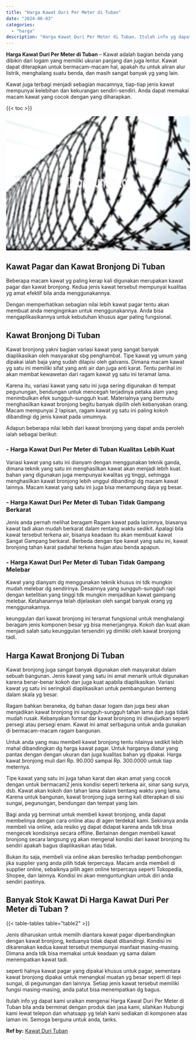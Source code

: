 ```yaml
---
title: "Harga Kawat Duri Per Meter di Tuban"
date: "2024-06-03"
categories: 
  - "harga"
description: "Harga Kawat Duri Per Meter di Tuban. Itulah info yg dapat kami uraikan mengenai Harga Kawat Duri Per Meter di Tuban bila anda berminat dengan produk dan jasa..."
---
```


**Harga Kawat Duri Per Meter di Tuban** – Kawat adalah bagian benda yang dibikin dari logam yang memiliki ukuran panjang dan juga lentur. Kawat dapat diterapkan untuk bermacam-macam hal, apakah itu untuk aliran alur listrik, menghalang suatu benda, dan masih sangat banyak yg yang lain.

Kawat juga terbagi menjadi sebagian macamnya, tiap-tiap jenis kawat mempunyai kelebihan dan kekurangan sendiri-sendiri. Anda dapat memakai macam kawat yang cocok dengan yang diharapkan.

{{< toc >}}

![Harga Kawat Duri Per Meter di Tuban](/images/jual-kawat-murah44.png)

## Kawat Pagar dan Kawat Bronjong Di Tuban

Beberapa macam kawat yg paling kerap kali digunakan merupakan kawat pagar dan kawat bronjong. Kedua jenis kawat tersebut mempunyai kualitas yg amat efektif bila anda menggunakannya.

Dengan memperhatikan sebagian nilai lebih kawat pagar tentu akan membuat anda menginginkan untuk menggunakannya. Anda bisa mengaplikasikannya untuk kebutuhan khusus agar paling fungsional.

## Kawat Bronjong Di Tuban

Kawat bronjong yakni bagian variasi kawat yang sangat banyak diaplikasikan oleh masyarakat sbg penghambat. Tipe kawat yg umum yang dipakai ialah baja yang sudah dilapisi oleh galvanis. Dimana macam kawat yg satu ini memiliki sifat yang anti air dan juga anti karat. Tentu perihal ini akan membat kewawetan dari ragam kawat yg satu ini teramat lama.

Karena itu, variasi kawat yang satu ini juga sering digunakan di tempat pegunungan, bendungan untuk mencegah terjadinya petaka alam yang menimbulkan efek sungguh-sungguh kuat. Materialnya yang bermutu menghasilkan kawat bronjong begitu banyak dipilih oleh kebanyakan orang. Macam mempunyai 2 lapisan, ragam kawat yg satu ini paling kokoh dibandingi dg jenis kawat pada umumnya.

Adapun beberapa nilai lebih dari kawat bronjong yang dapat anda peroleh ialah sebagai berikut:

### \- Harga Kawat Duri Per Meter di Tuban Kualitas Lebih Kuat

Variasi kawat yang satu ini dianyam dengan menggunakan teknik ganda, dimana teknik yang satu ini menghasilkan kawat akan menjadi lebih kuat. bahan yang digunakan juga mempunyai kwalitas yg tinggi, sehingga menghasilkan kawat bronjong lebih unggul dibandingi dg macam kawat lainnya. Macam kawat yang satu ini juga bisa menampung daya yg besar.

### \- Harga Kawat Duri Per Meter di Tuban Tidak Gampang Berkarat

Jenis anda pernah melihat beragam Ragam kawat pada lazimnya, biasanya kawat tadi akan mudah berkarat dalam rentang waktu sedikit. Apalagi bila kawat tersebut terkena air, bisanya keadaan itu akan membuat kawat Sangat Gampang berkarat. Berbeda dengan tipe kawat yang satu ini, kawat bronjong tahan karat padahal terkena hujan atau benda apapun.

### \- Harga Kawat Duri Per Meter di Tuban Tidak Gampang Melebar

Kawat yang dianyam dg menggunakan teknik khusus ini tdk mungkin mudah melebar dg sendirinya. Desainnya yang sungguh-sungguh rapi dengan ketelitian yang tinggi tdk mungkin menjadikan kawat gampang melebar. Ketahanannya telah dijelaskan oleh sangat banyak orang yg menggunakannya.

keunggulan dari kawat bronjong ini teramat fungsional untuk menghalangi beragam jenis komponen besar yg bisa menerjangnya. Kokoh dan kuat akan menjadi salah satu keunggulan tersendiri yg dimiliki oleh kawat bronjong tadi.

## Harga Kawat Bronjong Di Tuban

Kawat bronjong juga sangat banyak digunakan oleh masyarakat dalam sebuah bangunan. Jenis kawat yang satu ini amat menarik untuk digunakan karena benar-benar kokoh dan juga kuat apabila diaplikasikan. Variasi kawat yg satu ini seringkali diaplikasikan untuk pembangunan benteng dalam skala yg besar.

Ragam bahkan beraneka, dg bahan dasar logam dan juga besi akan menjadikan kawat bronjong ini sungguh-sungguh tahan lama dan juga tidak mudah rusak. Kebanyakan format dar kawat bronjong ini diwujudkan seperti persegi atau persegi enam. Kawat ini amat serbaguna untuk anda gunakan di bermacam-macam ragam bangunan.

Untuk anda yang mau membeli kawat bronjong tentu nilainya sedikit lebih mahal dibandingkan dg harga kawat pagar. Untuk harganya diatur yang pantas dengan dengan ukuran dan juga kualitas bahan yg dipakai. Harga kawat bronjong muli dari Rp. 90.000 sampai Rp. 300.0000 untuk tiap meternya.

Tipe kawat yang satu ini juga tahan karat dan akan amat yang cocok dengan untuk bermacam2 jenis kondisi seperti terkena air, sinar sang surya, dsb. Kawat akan kokoh dan tahan lama dalam bentang waktu yang lama. Karena untuk bangunan, kawat bronjong juga sering kali diterapkan di sisi sungai, pegunungan, bendungan dan tempat yang lain.

Bagi anda yg berminat untuk membeli kawat bronjong, anda dapat membelinya dengan cara online atau di agen terdekat kami. Sekiranya anda membeli via online, ada resiko yg dapat didapat karena anda tdk bisa mengecek kondisinya secara offline. Berlainan dengan membeli kawat bronjong secara langsung yg akan mengenal kondisi dari kawat bronjong itu sendiri apakah bagus diaplikasikan atau tidak.

Bukan itu saja, membeli via online akan beresiko terhadap pembohongan jika supplier yang anda pilih tidak terpercaya. Macam anda membeli di supplier online, sebaiknya pilih agen online terpercaya seperti Tokopedia, Shopee, dan lainnya. Kondisi ini akan menguntungkan untuk diri anda sendiri pastinya.

## Banyak Stok Kawat Di Harga Kawat Duri Per Meter di Tuban ?

{{< table-tables table="table2" >}}

Jenis diharuskan untuk memlih diantara kawat pagar diperbandingkan dengan kawat bronjong, keduanya tidak dapat dibandingi. Kondisi ini dikarenakan kedua kawat tersebut mempunyai manfaat masing-masing. Dimana anda tdk bisa memakai untuk keadaan yg sama dalam menempatkan kawat tadi.

seperti halnya kawat pagar yang dipakai khusus untuk pagar, sementara kawat bronjong dipakai untuk menangkal muatan yg besar seperti di tepi sungai, di pegunungan dan lainnya. Setiap jenis kawat tersebut memiliki fungsi masing-masing, anda patut bisa menempatkan dg bagus.

Itulah info yg dapat kami uraikan mengenai Harga Kawat Duri Per Meter di Tuban bila anda berminat dengan produk dan jasa kami, silahkan Hubungi kami lewat telepon dan whatsapp yg telah kami sediakan di komponen atas laman ini. Semoga berguna untuk anda, tanks.

**Ref by:** [Kawat Duri Tuban](https://id.wikipedia.org/wiki/Kawat)
